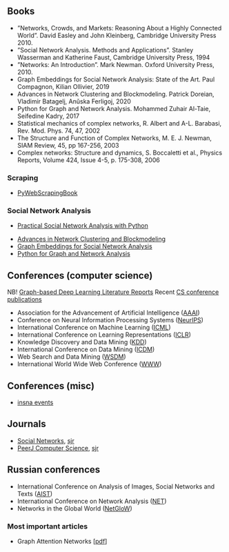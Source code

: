 ## Books
* ”Networks, Crowds, and Markets: Reasoning About a Highly Connected World”. David Easley and John Kleinberg, Cambridge  University Press 2010.
* ”Social Network Analysis. Methods and Applications”. Stanley Wasserman and Katherine Faust, Cambridge University Press, 1994
* ”Networks: An Introduction”. Mark Newman. Oxford University  Press, 2010.
* Graph Embeddings for Social Network Analysis: State of the Art. Paul Compagnon, Kilian Ollivier, 2019
* Advances in Network Clustering and Blockmodeling. Patrick Doreian, Vladimir Batagelj, Anǔska Ferligoj, 2020
* Python for Graph and Network Analysis. Mohammed Zuhair Al-Taie, Seifedine Kadry, 2017
* Statistical mechanics of complex networks, R. Albert and A-L.  Barabasi, Rev. Mod. Phys. 74, 47, 2002
* The Structure and Function of Complex Networks, M. E. J. Newman,  SIAM Review, 45, pp 167-256, 2003
* Complex networks: Structure and dynamics, S. Boccaletti et al.,  Physics Reports, Volume 424, Issue 4-5, p. 175-308, 2006

### Scraping
* [PyWebScrapingBook](https://dl.dropboxusercontent.com/s/rretwz80j38f0wa/PyWebScrapingBook.pdf)

### Social Network Analysis
- [Practical Social Network Analysis with Python](https://link.springer.com/book/10.1007/978-3-319-96746-2)
* [Advances in Network Clustering and Blockmodeling](https://dl.dropboxusercontent.com/s/v9z7hb2m06peo5z/Advances%20in%20Network%20Clustering%20and%20Blockmodeling.pdf)
* [Graph Embeddings for Social Network Analysis](https://dl.dropboxusercontent.com/s/iavzqvhxlx8kcap/Graph%20Embeddings%20for%20Social%20Network%20Analysis.pdf)
* [Python for Graph and Network Analysis](https://dl.dropboxusercontent.com/s/w80igk1jxkaiadi/Python%20for%20Graph%20and%20Network%20Analysis.pdf)

## Conferences (computer science)
NB! [Graph-based Deep Learning Literature Reports](https://github.com/naganandy/graph-based-deep-learning-literature)
Recent [CS conference publications](https://github.com/karpovilia/Research/blob/main/Research/Relevant%20Articles.md)

* Association for the Advancement of Artificial Intelligence ([AAAI](https://aaai.org/Conferences/AAAI-21/))
* Conference on Neural Information Processing Systems ([NeurIPS](https://nips.cc/))
* International Conference on Machine Learning ([ICML](https://icml.cc/))
* International Conference on Learning Representations ([ICLR](https://iclr.cc/))
* Knowledge Discovery and Data Mining ([KDD](https://www.kdd.org/))
* International Conference on Data Mining ([ICDM](https://icdm2021.auckland.ac.nz/))
* Web Search and Data Mining ([WSDM](https://www.wsdm-conference.org/2022/))
* International World Wide Web Conference ([WWW](https://www2022.thewebconf.org/))

## Conferences (misc)
* [insna events](https://www.insna.org/)

## Journals
* [Social Networks](https://www.journals.elsevier.com/social-networks), [sjr](https://www.scimagojr.com/journalsearch.php?q=25987&tip=sid&clean=0)
* [PeerJ Computer Science](https://peerj.com/computer-science/), [sjr](https://www.scimagojr.com/journalsearch.php?q=21100830173&tip=sid&clean=0)

## Russian conferences
* International Conference on Analysis of Images, Social Networks and Texts ([AIST](https://aistconf.org/))
* International Conference on Network Analysis ([NET](https://www.hse.ru/DeCAn/news/541893983.html))
* Networks in the Global World ([NetGloW](http://ngw.spbu.ru/))

### Most important articles
* Graph Attention Networks \[[pdf](https://arxiv.org/pdf/1710.10903v3.pdf)\]

